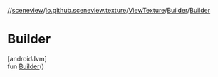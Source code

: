 //[sceneview](../../../../index.md)/[io.github.sceneview.texture](../../index.md)/[ViewTexture](../index.md)/[Builder](index.md)/[Builder](-builder.md)

# Builder

[androidJvm]\
fun [Builder](-builder.md)()
